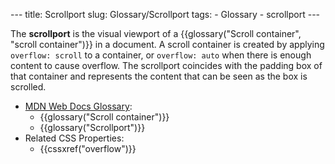 --- title: Scrollport slug: Glossary/Scrollport tags: - Glossary - scrollport ---

The **scrollport** is the visual viewport of a {{glossary("Scroll container", "scroll container")}} in a document. A scroll container is created by applying `overflow: scroll` to a container, or `overflow: auto` when there is enough content to cause overflow. The scrollport coincides with the padding box of that container and represents the content that can be seen as the box is scrolled.

-   [MDN Web Docs Glossary](/en-US/docs/Glossary):
    -   {{glossary("Scroll container")}}
    -   {{glossary("Scrollport")}}
-   Related CSS Properties:
    -   {{cssxref("overflow")}}
